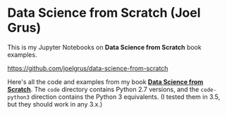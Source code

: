 Data Science from Scratch (Joel Grus)
=====================================

This is my Jupyter Notebooks on **Data Science from Scratch** book examples.


https://github.com/joelgrus/data-science-from-scratch

Here's all the code and examples from my book __[Data Science from Scratch](http://joelgrus.com/2015/04/26/data-science-from-scratch-first-principles-with-python/)__. The `code` directory contains Python 2.7 versions, and the `code-python3` direction contains the Python 3 equivalents. (I tested them in 3.5, but they should work in any 3.x.)


